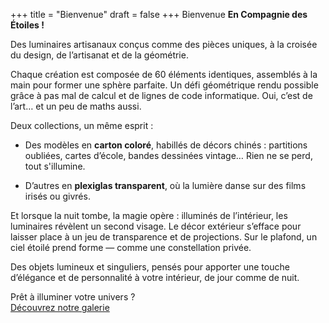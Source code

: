 +++
title = "Bienvenue"
draft = false
+++
Bienvenue **En Compagnie des Étoiles !**

Des luminaires artisanaux conçus comme des pièces uniques, à la croisée du design, de l’artisanat et de la géométrie.

Chaque création est composée de 60 éléments identiques, assemblés à la main pour former une sphère parfaite. Un défi géométrique rendu possible grâce à pas mal de calcul et de lignes de code informatique. Oui, c’est de l’art… et un peu de maths aussi.

Deux collections, un même esprit :

- Des modèles en **carton coloré**, habillés de décors chinés : partitions oubliées, cartes d’école, bandes dessinées vintage… Rien ne se perd, tout s'illumine.

- D’autres en **plexiglas transparent**, où la lumière danse sur des films irisés ou givrés.

Et lorsque la nuit tombe, la magie opère : illuminés de l’intérieur, les luminaires révèlent un second visage. Le décor extérieur s’efface pour laisser place à un jeu de transparence et de projections. Sur le plafond, un ciel étoilé prend forme — comme une constellation privée.

Des objets lumineux et singuliers, pensés pour apporter une touche d’élégance et de personnalité à votre intérieur, de jour comme de nuit.

Prêt à illuminer votre univers ?  
[Découvrez notre galerie](/produits/index.html)